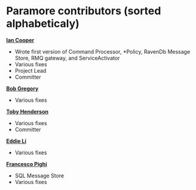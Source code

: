 Paramore contributors (sorted alphabeticaly)
============================================

**[Ian Cooper](https://github.com/iancooper)**

  * Wrote first version of Command Processor, *Policy, RavenDb Message Store, RMQ gateway, and ServiceActivator
  * Various fixes
  * Project Lead
  * Committer
   
**[Bob Gregory](https://github.com/BobFromHuddle)**
  * Various fixes

**[Toby Henderson](https://github.com/holytshirt)**
  * Various fixes
  * Committer

**[Eddie Li](https://github.com/xiaodili)**

  * Various fixes  

**[Francesco Pighi](https://github.com/fpighi)**

  * SQL Message Store
  * Various fixes

  
